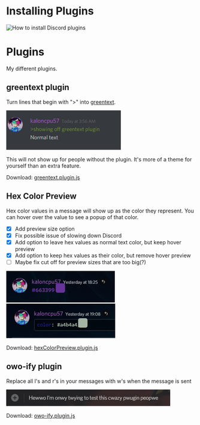 # Installing Plugins
![How to install Discord plugins](http://i.imgur.com/lczPQxW.png)

# Plugins
My different plugins.

## greentext plugin
Turn lines that begin with ">" into [greentext](http://www.urbandictionary.com/define.php?term=greentext).

![Screenshot of greentext](/resources/greentext.png?raw=true)

This will not show up for people without the plugin. It's more of a theme for yourself than an extra feature.

Download: [greentext.plugin.js](greentext.plugin.js)

## Hex Color Preview

Hex color values in a message will show up as the color they represent. You can hover over the value to see a popup of that color.

- [x] Add preview size option
- [x] Fix possible issue of slowing down Discord
- [x] Add option to leave hex values as normal text color, but keep hover preview
- [x] Add option to keep hex values as their color, but remove hover preview
- [ ] Maybe fix cut off for preview sizes that are too big(?)

![Screenshot of Hex Color Preview](/resources/hexColorPreview.png?raw=true)
![Screenshot of Hex Color Preview](/resources/hexColorPreview-2.png?raw=true)

Download: [hexColorPreview.plugin.js](hexColorPreview.plugin.js)

## owo-ify plugin
Replace all l's and r's in your messages with w's when the message is sent

![Screenshot of owo-ify](/resources/owo-ify.png?raw=true)

Download: [owo-ify.plugin.js](owo-ify.plugin.js)

